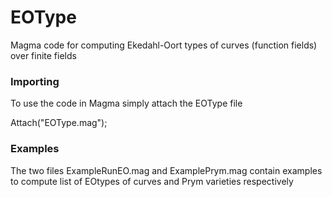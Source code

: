 # EOType
Magma code for computing Ekedahl-Oort types of curves (function fields) over finite fields

### Importing 

To use the code in Magma simply attach the EOType file

   Attach("EOType.mag");
  
### Examples 

The two files ExampleRunEO.mag and ExamplePrym.mag contain examples to compute list of EOtypes of curves and Prym varieties respectively 

